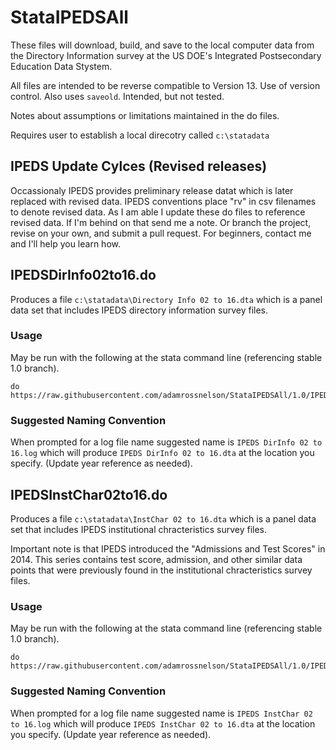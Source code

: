 # StataIPEDSAll

These files will download, build, and save to the local computer data from the Directory Information survey at the US DOE's Integrated Postsecondary Education Data Stystem.

All files are intended to be reverse compatible to Version 13. Use of version control. Also uses `saveold`. Intended, but not tested.

Notes about assumptions or limitations maintained in the do files.

Requires user to establish a local direcotry called `c:\statadata`

## IPEDS Update Cylces (Revised releases)

Occassionaly IPEDS provides preliminary release datat which is later replaced with revised data. IPEDS conventions place "rv" in csv filenames to denote revised data. As I am able I update these do files to reference revised data. If I'm behind on that send me a note. Or branch the project, revise on your own, and submit a pull request. For beginners, contact me and I'll help you learn how.

## IPEDSDirInfo02to16.do

Produces a file `c:\statadata\Directory Info 02 to 16.dta` which is a panel data set that includes IPEDS directory information survey files.

### Usage

May be run with the following at the stata command line (referencing stable 1.0 branch).

```
do https://raw.githubusercontent.com/adamrossnelson/StataIPEDSAll/1.0/IPEDSDirInfo02to16.do
```
### Suggested Naming Convention

When prompted for a log file name suggested name is `IPEDS DirInfo 02 to 16.log` which will produce `IPEDS DirInfo 02 to 16.dta` at the location you specify. (Update year reference as needed).

## IPEDSInstChar02to16.do

Produces a file `c:\statadata\InstChar 02 to 16.dta` which is a panel data set that includes IPEDS institutional chracteristics survey files.

Important note is that IPEDS introduced the "Admissions and Test Scores" in 2014. This series contains test score, admission, and other similar data points that were previously found in the institutional chracteristics survey files.

### Usage

May be run with the following at the stata command line (referencing stable 1.0 branch).

```
do https://raw.githubusercontent.com/adamrossnelson/StataIPEDSAll/1.0/IPEDSInstChar02to16.do
```

### Suggested Naming Convention

When prompted for a log file name suggested name is `IPEDS InstChar 02 to 16.log` which will produce `IPEDS InstChar 02 to 16.dta` at the location you specify. (Update year reference as needed).
